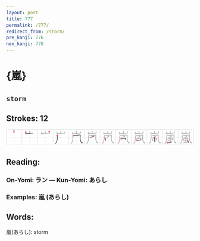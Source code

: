 ```yaml
---
layout: post
title: 777
permalink: /777/
redirect_from: /storm/
pre_kanji: 776
nex_kanji: 778
---
```


# {嵐}

## `storm`

## Strokes: 12

<div class="stroke"><img src="../images/E5B590.png" /></div>

## Reading:

### On-Yomi: ラン &mdash; Kun-Yomi: あらし

### Examples: 嵐 (あらし)

## Words:

嵐(あらし): storm
